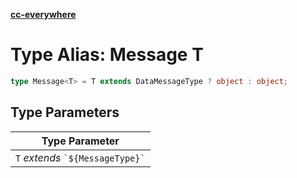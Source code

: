 [**cc-everywhere**](../../../../../index.md)

<HorizontalLine />

# Type Alias: Message T

```ts
type Message<T> = T extends DataMessageType ? object : object;
```

## Type Parameters

| Type Parameter |
| ------ |
| `T` *extends* `` `${MessageType}` `` |
